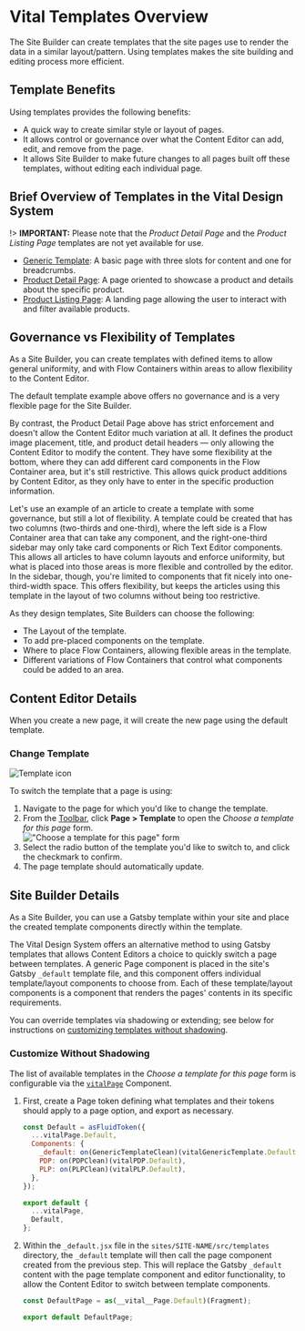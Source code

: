 # Vital Templates Overview

The Site Builder can create templates that the site pages use to render the data in a similar
layout/pattern. Using templates makes the site building and editing process more efficient.

## Template Benefits

Using templates provides the following benefits:

* A quick way to create similar style or layout of pages.
* It allows control or governance over what the Content Editor can add, edit, and remove from the
  page.
* It allows Site Builder to make future changes to all pages built off these templates, without
  editing each individual page.

## Brief Overview of Templates in the Vital Design System

!> **IMPORTANT:** Please note that the _Product Detail Page_ and the _Product Listing Page_
templates are not yet available for use.

* [Generic Template](./Generic): A basic page with three slots for content and one for breadcrumbs.
* [Product Detail Page](./ProductDetailPage): A page oriented to showcase a product and details
  about the specific product.
* [Product Listing Page](./ProductListingPage): A landing page allowing the user to interact with
  and filter available products.

## Governance vs Flexibility of Templates

As a Site Builder, you can create templates with defined items to allow general uniformity, and with
Flow Containers within areas to allow flexibility to the Content Editor.

The default template example above offers no governance and is a very flexible page for the Site
Builder.

By contrast, the Product Detail Page above has strict enforcement and doesn't allow the Content
Editor much variation at all. It defines the product image placement, title, and product detail
headers — only allowing the Content Editor to modify the content. They have some flexibility at the
bottom, where they can add different card components in the Flow Container area, but it's still
restrictive. This allows quick product additions by Content Editor, as they only have to enter in
the specific production information.

Let's use an example of an article to create a template with some governance, but still a lot of
flexibility. A template could be created that has two columns (two-thirds and one-third), where the
left side is a Flow Container area that can take any component, and the right-one-third sidebar may
only take card components or Rich Text Editor components. This allows all articles to have column
layouts and enforce uniformity, but what is placed into those areas is more flexible and controlled
by the editor. In the sidebar, though, you're limited to components that fit nicely into
one-third-width space. This offers flexibility, but keeps the articles using this template in the
layout of two columns without being too restrictive.

As they design templates, Site Builders can choose the following:

* The Layout of the template.
* To add pre-placed components on the template.
* Where to place Flow Containers, allowing flexible areas in the template.
* Different variations of Flow Containers that control what components could be added to an area.

## Content Editor Details

When you create a new page, it will create the new page using the default template.

### Change Template

![Template icon](../assets/PageTemplateIcon.jpg ':size=60')

To switch the template that a page is using:

01. Navigate to the page for which you'd like to change the template.
01. From the [Toolbar](/ContentEditorUserGuide/#toolbar), click **Page > Template** to open the
    _Choose a template for this page_ form.  
    !["Choose a template for this page" form](../assets/PageChooseTemplate.jpg ':size=50%')
01. Select the radio button of the template you'd like to switch to, and click the checkmark to
    confirm.
01. The page template should automatically update.

## Site Builder Details

As a Site Builder, you can use a Gatsby template within your site and place the created template
components directly within the template.

The Vital Design System offers an alternative method to using Gatsby templates that allows Content
Editors a choice to quickly switch a page between templates. A generic Page component is placed in
the site's Gatsby `_default` template file, and this component offers individual template/layout
components to choose from. Each of these template/layout components is a component that renders the
pages' contents in its specific requirements.

You can override templates via shadowing or extending; see below for instructions on [customizing
templates without shadowing](#customize-without-shadowing).

### Customize Without Shadowing

The list of available templates in the _Choose a template for this page_ form is configurable via
the
[`vitalPage`](https://github.com/johnsonandjohnson/Bodiless-JS/tree/main/packages/vital-templates/src/components/Page
':target=_blank') Component.

01. First, create a Page token defining what templates and their tokens should apply to a page
    option, and export as necessary.
    ```js
    const Default = asFluidToken({
      ...vitalPage.Default,
      Components: {
        _default: on(GenericTemplateClean)(vitalGenericTemplate.Default),
        PDP: on(PDPClean)(vitalPDP.Default),
        PLP: on(PLPClean)(vitalPLP.Default),
      },
    });

    export default {
      ...vitalPage,
      Default,
    };
    ```
01. Within the `_default.jsx` file in the `sites/SITE-NAME/src/templates` directory, the `_default`
    template will then call the page component created from the previous step. This will replace the
    Gatsby `_default` content with the page template component and editor functionality, to allow
    the Content Editor to switch between template components.
    ```js
    const DefaultPage = as(__vital__Page.Default)(Fragment);

    export default DefaultPage;
    ```

<!-- TODO:
@jones -- i think there is one more step to get the choice of Templates in the Template UI list seen
by content editor -- need to find that step. :)
-->
